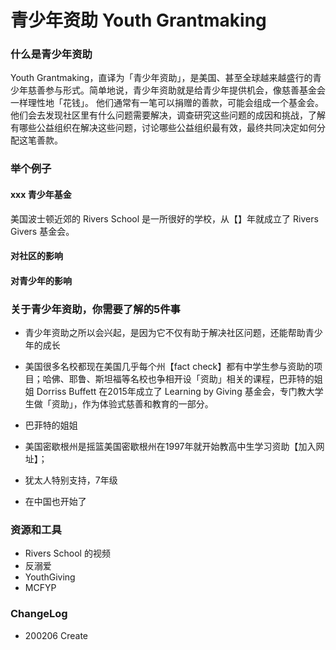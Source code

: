 #  青少年资助 Youth Grantmaking

### 什么是青少年资助
Youth Grantmaking，直译为「青少年资助」，是美国、甚至全球越来越盛行的青少年慈善参与形式。简单地说，青少年资助就是给青少年提供机会，像慈善基金会一样理性地「花钱」。 他们通常有一笔可以捐赠的善款，可能会组成一个基金会。他们会去发现社区里有什么问题需要解决，调查研究这些问题的成因和挑战，了解有哪些公益组织在解决这些问题，讨论哪些公益组织最有效，最终共同决定如何分配这笔善款。

### 举个例子
#### xxx 青少年基金

美国波士顿近郊的 Rivers School 是一所很好的学校，从【】年就成立了 Rivers Givers 基金会。

#### 对社区的影响

#### 对青少年的影响

### 关于青少年资助，你需要了解的5件事
- 青少年资助之所以会兴起，是因为它不仅有助于解决社区问题，还能帮助青少年的成长
- 美国很多名校都现在美国几乎每个州【fact check】都有中学生参与资助的项目；哈佛、耶鲁、斯坦福等名校也争相开设「资助」相关的课程，巴菲特的姐姐 Dorriss Buffett 在2015年成立了 Learning by Giving 基金会，专门教大学生做「资助」，作为体验式慈善和教育的一部分。

- 巴菲特的姐姐
- 美国密歇根州是摇篮美国密歇根州在1997年就开始教高中生学习资助【加入网址】；
- 犹太人特别支持，7年级
- 在中国也开始了


### 资源和工具
- Rivers School 的视频
- 反溺爱
- YouthGiving
- MCFYP

### ChangeLog

- 200206 Create
